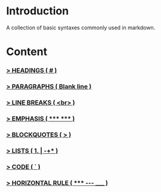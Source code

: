 # Introduction

A collection of basic syntaxes commonly used in markdown.

# Content

### [> HEADINGS ( # )][Headings]

### [> PARAGRAPHS ( Blank line )][Paragraphs]

### [> LINE BREAKS ( \<br> )][Line Breaks]

### [> EMPHASIS ( \*** *** )][Emphasis]

### [> BLOCKQUOTES ( > )][Blockquotes]

### [> LISTS ( 1. | -+* )][Lists]

### [> CODE ( ` )][Code]

### [> HORIZONTAL RULE ( *** --- ___ )][Horizontal Rule]


[Headings]:./01_Headings.md
[Paragraphs]:./02_Paragraphs.md
[Line Breaks]:./03_Line%20Breaks.md
[Emphasis]:./04_Emphasis.md
[Blockquotes]:./05_Blockquotes.md
[Lists]:./06_Lists.md
[Code]:./07_Code.md
[Horizontal Rule]:./08_Horizontal%20Rule.md